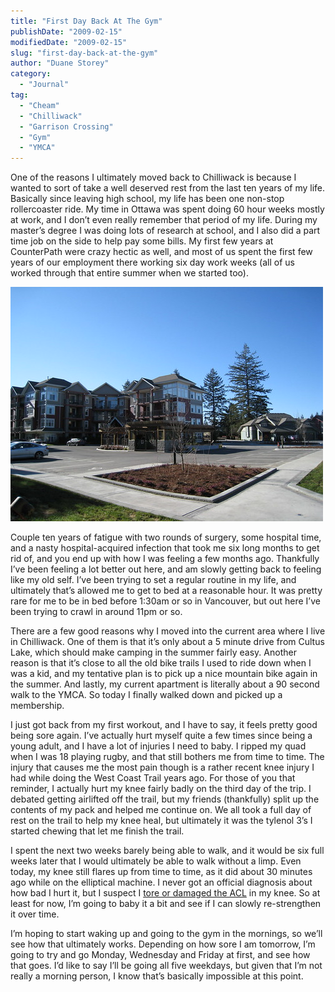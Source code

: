 ```yaml
---
title: "First Day Back At The Gym"
publishDate: "2009-02-15"
modifiedDate: "2009-02-15"
slug: "first-day-back-at-the-gym"
author: "Duane Storey"
category:
  - "Journal"
tag:
  - "Cheam"
  - "Chilliwack"
  - "Garrison Crossing"
  - "Gym"
  - "YMCA"
---
```


One of the reasons I ultimately moved back to Chilliwack is because I wanted to sort of take a well deserved rest from the last ten years of my life. Basically since leaving high school, my life has been one non-stop rollercoaster ride. My time in Ottawa was spent doing 60 hour weeks mostly at work, and I don’t even really remember that period of my life. During my master’s degree I was doing lots of research at school, and I also did a part time job on the side to help pay some bills. My first few years at CounterPath were crazy hectic as well, and most of us spent the first few years of our employment there working six day work weeks (all of us worked through that entire summer when we started too).

![Home](_images/first-day-back-at-the-gym-1.jpg)

Couple ten years of fatigue with two rounds of surgery, some hospital time, and a nasty hospital-acquired infection that took me six long months to get rid of, and you end up with how I was feeling a few months ago. Thankfully I’ve been feeling a lot better out here, and am slowly getting back to feeling like my old self. I’ve been trying to set a regular routine in my life, and ultimately that’s allowed me to get to bed at a reasonable hour. It was pretty rare for me to be in bed before 1:30am or so in Vancouver, but out here I’ve been trying to crawl in around 11pm or so.

There are a few good reasons why I moved into the current area where I live in Chilliwack. One of them is that it’s only about a 5 minute drive from Cultus Lake, which should make camping in the summer fairly easy. Another reason is that it’s close to all the old bike trails I used to ride down when I was a kid, and my tentative plan is to pick up a nice mountain bike again in the summer. And lastly, my current apartment is literally about a 90 second walk to the YMCA. So today I finally walked down and picked up a membership.

I just got back from my first workout, and I have to say, it feels pretty good being sore again. I’ve actually hurt myself quite a few times since being a young adult, and I have a lot of injuries I need to baby. I ripped my quad when I was 18 playing rugby, and that still bothers me from time to time. The injury that causes me the most pain though is a rather recent knee injury I had while doing the West Coast Trail years ago. For those of you that reminder, I actually hurt my knee fairly badly on the third day of the trip. I debated getting airlifted off the trail, but my friends (thankfully) split up the contents of my pack and helped me continue on. We all took a full day of rest on the trail to help my knee heal, but ultimately it was the tylenol 3’s I started chewing that let me finish the trail.

I spent the next two weeks barely being able to walk, and it would be six full weeks later that I would ultimately be able to walk without a limp. Even today, my knee still flares up from time to time, as it did about 30 minutes ago while on the elliptical machine. I never got an official diagnosis about how bad I hurt it, but I suspect I [tore or damaged the ACL](http://en.wikipedia.org/wiki/Anterior_cruciate_ligament_injury) in my knee. So at least for now, I’m going to baby it a bit and see if I can slowly re-strengthen it over time.

I’m hoping to start waking up and going to the gym in the mornings, so we’ll see how that ultimately works. Depending on how sore I am tomorrow, I’m going to try and go Monday, Wednesday and Friday at first, and see how that goes. I’d like to say I’ll be going all five weekdays, but given that I’m not really a morning person, I know that’s basically impossible at this point.